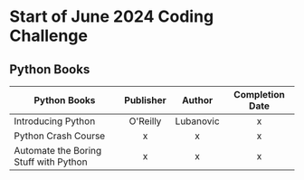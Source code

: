 # Start of June 2024 Coding Challenge
## Python Books

| Python Books   | Publisher    | Author  | Completion Date |
| ------------------|:----------:|:----------:|:-----:|
| Introducing Python | O'Reilly | Lubanovic | x |
| Python Crash Course | x | x | x |
| Automate the Boring Stuff with Python | x | x | x |